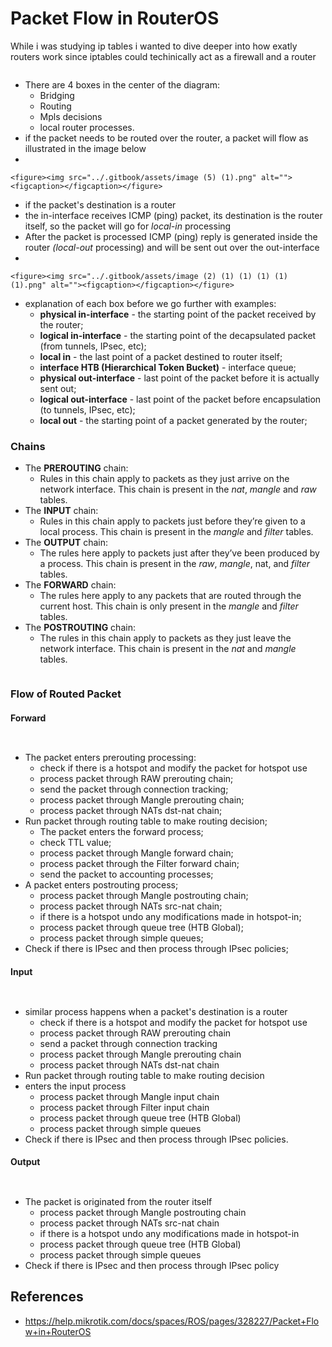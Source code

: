 # Packet Flow in RouterOS

While i was studying ip tables i wanted to dive deeper into how exatly routers work since iptables could techinically act as a firewall and a router

<figure><img src="../.gitbook/assets/image (1) (1) (1) (1) (1) (1) (1) (1).png" alt=""><figcaption></figcaption></figure>

* There are 4 boxes in the center of the diagram:
  * Bridging
  * Routing
  * Mpls decisions
  * local router processes.
* if the packet needs to be routed over the router, a packet will flow as illustrated in the image below
*

    <figure><img src="../.gitbook/assets/image (5) (1).png" alt=""><figcaption></figcaption></figure>



* if the packet's destination is a router
* &#x20;the in-interface receives ICMP (ping) packet, its destination is the router itself, so the packet will go for _local-in_ processing
* After the packet is processed ICMP (ping) reply is generated inside the router _(local-out_ processing) and will be sent out over the out-interface
*

    <figure><img src="../.gitbook/assets/image (2) (1) (1) (1) (1) (1).png" alt=""><figcaption></figcaption></figure>
* explanation of each box before we go further with examples:
  * **physical in-interface** - the starting point of the packet received by the router;
  * **logical in-interface** - the starting point of the decapsulated packet (from tunnels, IPsec, etc);
  * **local in** - the last point of a packet destined to router itself;
  * **interface HTB (Hierarchical Token Bucket)** - interface queue;
  * **physical out-interface** - last point of the packet before it is actually sent out;
  * **logical out-interface** - last point of the packet before encapsulation (to tunnels, IPsec, etc);
  * **local out** - the starting point of a packet generated by the router;



### Chains

* The **PREROUTING** chain:
  * Rules in this chain apply to packets as they just arrive on the network interface. This chain is present in the _nat_, _mangle_ and _raw_ tables.
* The **INPUT** chain:
  * Rules in this chain apply to packets just before they’re given to a local process. This chain is present in the _mangle_ and _filter_ tables.
* The **OUTPUT** chain:
  * The rules here apply to packets just after they’ve been produced by a process. This chain is present in the _raw_, _mangle_, nat, and _filter_ tables.
* The **FORWARD** chain:
  * The rules here apply to any packets that are routed through the current host. This chain is only present in the _mangle_ and _filter_ tables.
* The **POSTROUTING** chain:
  * The rules in this chain apply to packets as they just leave the network interface. This chain is present in the _nat_ and _mangle_ tables.

<figure><img src="../.gitbook/assets/image (3) (1) (1) (1) (1).png" alt=""><figcaption></figcaption></figure>



### Flow of Routed Packet

#### Forward



<figure><img src="../.gitbook/assets/image (4) (1) (1).png" alt=""><figcaption></figcaption></figure>

<figure><img src="../.gitbook/assets/image (5) (1) (1).png" alt=""><figcaption></figcaption></figure>

* The packet enters prerouting processing:
  * check if there is a hotspot and modify the packet for hotspot use
  * process packet through RAW prerouting chain;
  * send the packet through connection tracking;
  * process packet through Mangle prerouting chain;
  * &#x20;process packet through NATs dst-nat chain;
* Run packet through routing table to make routing decision;
  * The packet enters the forward process;
  * check TTL value;
  * process packet through Mangle forward chain;
  * process packet through the Filter forward chain;
  * send the packet to accounting processes;
* A packet enters postrouting process;
  * process packet through Mangle postrouting chain;
  * process packet through NATs src-nat chain;
  * if there is a hotspot undo any modifications made in hotspot-in;
  * process packet through queue tree (HTB Global);
  * process packet through simple queues;
* Check if there is IPsec and then process through IPsec policies;



#### Input

<figure><img src="../.gitbook/assets/image (6) (1).png" alt=""><figcaption></figcaption></figure>

<figure><img src="../.gitbook/assets/image (7) (1).png" alt=""><figcaption></figcaption></figure>

* similar process happens when a packet's destination is a router
  * check if there is a hotspot and modify the packet for hotspot use
  * process packet through RAW prerouting chain
  * send a packet through connection tracking
  * process packet through Mangle prerouting chain
  * process packet through NATs dst-nat chain
* Run packet through routing table to make routing decision
* enters the input process
  * process packet through Mangle input chain
  * process packet through Filter input chain
  * process packet through queue tree (HTB Global)
  * &#x20;process packet through simple queues
* Check if there is IPsec and then process through IPsec policies.



#### Output

<figure><img src="../.gitbook/assets/image (8) (1).png" alt=""><figcaption></figcaption></figure>

<figure><img src="../.gitbook/assets/image (9) (1).png" alt=""><figcaption></figcaption></figure>

* The packet is originated from the router itself
  * process packet through Mangle postrouting chain
  * process packet through NATs src-nat chain
  * if there is a hotspot undo any modifications made in hotspot-in
  * process packet through queue tree (HTB Global)
  * process packet through simple queues
* Check if there is IPsec and then process through IPsec policy



## References

* https://help.mikrotik.com/docs/spaces/ROS/pages/328227/Packet+Flow+in+RouterOS

